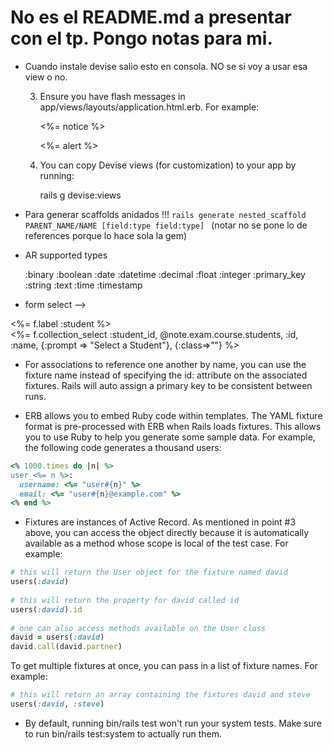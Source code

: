 # No es el README.md a presentar con el tp. Pongo notas para mi.

* Cuando instale devise salio esto en consola. NO se si voy a usar esa view o no.

    3. Ensure you have flash messages in app/views/layouts/application.html.erb.
     For example:

       <p class="notice"><%= notice %></p>
       <p class="alert"><%= alert %></p>

    4. You can copy Devise views (for customization) to your app by running:

       rails g devise:views

* Para generar scaffolds anidados !!! `rails generate nested_scaffold PARENT_NAME/NAME [field:type field:type] ` (notar no se pone lo de references porque lo hace sola la gem)

* AR supported types

    :binary
    :boolean
    :date
    :datetime
    :decimal
    :float
    :integer
    :primary_key
    :string
    :text
    :time
    :timestamp

* form select -->

<div class="field">
    <%= f.label :student %><br />
    <%= f.collection_select :student_id, @note.exam.course.students, :id, :name, {:prompt => "Select a Student"}, {:class=>""} %>
  </div>  

* For associations to reference one another by name, you can use the fixture name instead of specifying the id: attribute on the associated fixtures. Rails will auto assign a primary key to be consistent between runs. 

* ERB allows you to embed Ruby code within templates. The YAML fixture format is pre-processed with ERB when Rails loads fixtures. This allows you to use Ruby to help you generate some sample data. For example, the following code generates a thousand users:
```ruby
<% 1000.times do |n| %>
user_<%= n %>:
  username: <%= "user#{n}" %>
  email: <%= "user#{n}@example.com" %>
<% end %>
```

* Fixtures are instances of Active Record. As mentioned in point #3 above, you can access the object directly because it is automatically available as a method whose scope is local of the test case. For example:
```ruby
# this will return the User object for the fixture named david
users(:david)
 
# this will return the property for david called id
users(:david).id
 
# one can also access methods available on the User class
david = users(:david)
david.call(david.partner)
```

To get multiple fixtures at once, you can pass in a list of fixture names. For example:
```ruby
# this will return an array containing the fixtures david and steve
users(:david, :steve)
```

* By default, running bin/rails test won't run your system tests. Make sure to run bin/rails test:system to actually run them.